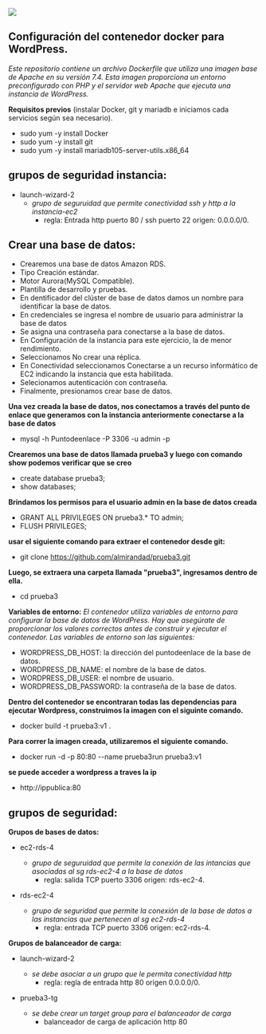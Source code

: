 ![](https://miro.medium.com/v2/resize:fit:1400/0*Wq1qEQ4ELhksep5-.jpg)

## Configuración del contenedor docker para WordPress.
_Este repositorio contiene un archivo Dockerfile que utiliza una imagen base de Apache en su versión 7.4. Esta imagen proporciona un entorno preconfigurado con PHP y el servidor web Apache que ejecuta una instancia de WordPress._

**Requisitos previos** 
(instalar Docker, git y mariadb e iniciamos cada servicios según sea necesario).
- sudo yum -y install Docker
- sudo yum -y install git
- sudo yum -y install mariadb105-server-utils.x86_64

## grupos de seguridad instancia:
- launch-wizard-2
   - _grupo de seguruidad que permite conectividad ssh y http a la instancia-ec2_
       - regla: Entrada http puerto 80 / ssh puerto 22 origen: 0.0.0.0/0.
  
## Crear una base de datos:
- Crearemos una base de datos Amazon RDS.
- Tipo Creación estándar.
- Motor Aurora(MySQL Compatible).
- Plantilla de desarrollo y pruebas.
- En dentificador del clúster de base de datos damos un nombre para identificar la base de datos.
- En credenciales se ingresa el nombre de usuario para administrar la base de datos
- Se asigna una contraseña para conectarse a la base de datos.
- En Configuración de la instancia para este ejercicio, la de menor rendimiento.
- Seleccionamos No crear una réplica.
- En Conectividad seleccionamos Conectarse a un recurso informático de EC2 indicando la instancia que esta habilitada.
- Selecionamos autenticación con contraseña.
- Finalmente, presionamos crear base de datos.

**Una vez creada la base de datos, nos conectamos a través del punto de enlace que generamos con la instancia anteriormente conectarse a la base de datos**
- mysql -h Puntodeenlace -P 3306 -u admin -p
  
**Crearemos una base de datos llamada prueba3 y luego con comando show podemos verificar que se creo**
- create database prueba3;
- show databases;
  
**Brindamos los permisos para el usuario admin en la base de datos creada**
- GRANT ALL PRIVILEGES ON prueba3.* TO admin;
- FLUSH PRIVILEGES;









  
**usar el siguiente comando para extraer el contenedor desde git:**
- git clone https://github.com/almirandad/prueba3.git

**Luego, se extraera una carpeta llamada "prueba3", ingresamos dentro de ella.**
- cd prueba3

**Variables de entorno:** 
_El contenedor utiliza variables de entorno para configurar la base de datos de WordPress. Hay que asegúrate de proporcionar los valores correctos antes de construir y ejecutar el contenedor. Las variables de entorno son las siguientes:_

- WORDPRESS_DB_HOST: la dirección del puntodeenlace de la base de datos.
- WORDPRESS_DB_NAME: el nombre de la base de datos.
- WORDPRESS_DB_USER: el nombre de usuario.
- WORDPRESS_DB_PASSWORD: la contraseña de la base de datos.

**Dentro del contenedor se encontraran todas las dependencias para ejecutar Wordpress, construimos la imagen con el siguinte comando.**
- docker build -t prueba3:v1 .

**Para correr la imagen creada, utilizaremos el siguiente comando.**
- docker run -d -p 80:80 --name prueba3run prueba3:v1
  
**se puede acceder a wordpress a traves la ip**
- http://ippublica:80





## grupos de seguridad:

**Grupos de bases de datos:**
- ec2-rds-4
   - _grupo de seguruidad que permite la conexión de las intancias que asociadas al sg rds-ec2-4 a la base de datos_
       - regla: salida TCP puerto 3306 origen: rds-ec2-4.
    
- rds-ec2-4
   - _grupo de seguridad que permite la conexión de la base de datos a las instancias que pertenecen al sg ec2-rds-4_
       - regla: entrada TCP puerto 3306 origen: ec2-rds-4.
    
**Grupos de balanceador de carga:**
- launch-wizard-2
   - _se debe asociar a un grupo que le permita conectividad http_
      - regla: regla de entrada http 80 origen 0.0.0.0/0.
    
- prueba3-tg
   - _se debe crear un target group para el balanceador de carga_
      - balanceador de carga de aplicación http 80 








